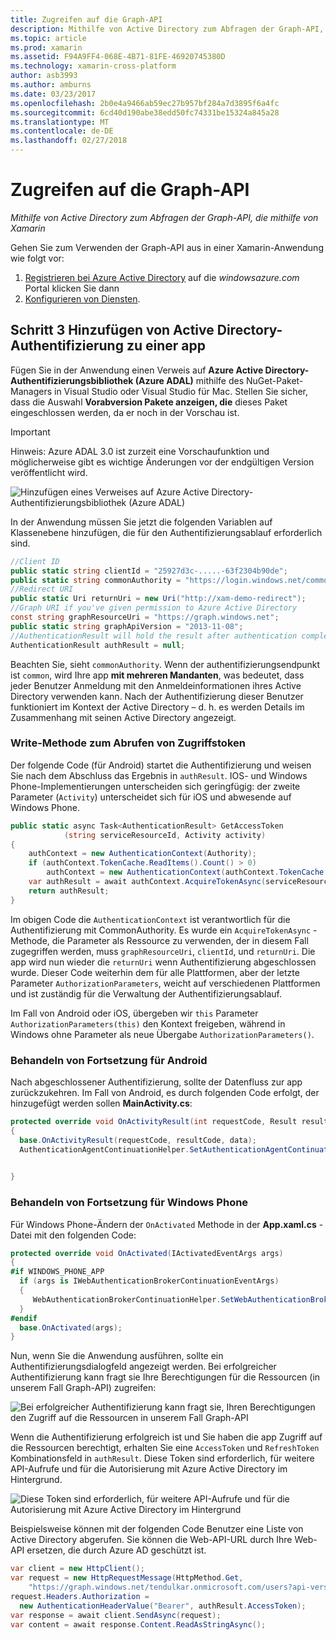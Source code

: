 ```yaml
---
title: Zugreifen auf die Graph-API
description: Mithilfe von Active Directory zum Abfragen der Graph-API, die mithilfe von Xamarin
ms.topic: article
ms.prod: xamarin
ms.assetid: F94A9FF4-068E-4B71-81FE-46920745380D
ms.technology: xamarin-cross-platform
author: asb3993
ms.author: amburns
ms.date: 03/23/2017
ms.openlocfilehash: 2b0e4a9466ab59ec27b957bf284a7d3895f6a4fc
ms.sourcegitcommit: 6cd40d190abe38edd50fc74331be15324a845a28
ms.translationtype: MT
ms.contentlocale: de-DE
ms.lasthandoff: 02/27/2018
---
```

# <a name="accessing-the-graph-api"></a>Zugreifen auf die Graph-API

_Mithilfe von Active Directory zum Abfragen der Graph-API, die mithilfe von Xamarin_

Gehen Sie zum Verwenden der Graph-API aus in einer Xamarin-Anwendung wie folgt vor:

1. [Registrieren bei Azure Active Directory](~/cross-platform/data-cloud/active-directory/get-started/register.md) auf die *windowsazure.com* Portal klicken Sie dann
2. [Konfigurieren von Diensten](~/cross-platform/data-cloud/active-directory/get-started/configure.md).

## <a name="step-3-adding-active-directory-authentication-to-an-app"></a>Schritt 3 Hinzufügen von Active Directory-Authentifizierung zu einer app

Fügen Sie in der Anwendung einen Verweis auf **Azure Active Directory-Authentifizierungsbibliothek (Azure ADAL)** mithilfe des NuGet-Paket-Managers in Visual Studio oder Visual Studio für Mac.
Stellen Sie sicher, dass die Auswahl **Vorabversion Pakete anzeigen, die** dieses Paket eingeschlossen werden, da er noch in der Vorschau ist.

> [!IMPORTANT]
> Hinweis: Azure ADAL 3.0 ist zurzeit eine Vorschaufunktion und möglicherweise gibt es wichtige Änderungen vor der endgültigen Version veröffentlicht wird. 


![](graph-images/06.-adal-nuget-package.jpg "Hinzufügen eines Verweises auf Azure Active Directory-Authentifizierungsbibliothek (Azure ADAL)")

In der Anwendung müssen Sie jetzt die folgenden Variablen auf Klassenebene hinzufügen, die für den Authentifizierungsablauf erforderlich sind.

```csharp
//Client ID
public static string clientId = "25927d3c-.....-63f2304b90de";
public static string commonAuthority = "https://login.windows.net/common"
//Redirect URI
public static Uri returnUri = new Uri("http://xam-demo-redirect");
//Graph URI if you've given permission to Azure Active Directory
const string graphResourceUri = "https://graph.windows.net";
public static string graphApiVersion = "2013-11-08";
//AuthenticationResult will hold the result after authentication completes
AuthenticationResult authResult = null;
```

Beachten Sie, sieht `commonAuthority`. Wenn der authentifizierungsendpunkt ist `common`, wird Ihre app **mit mehreren Mandanten**, was bedeutet, dass jeder Benutzer Anmeldung mit den Anmeldeinformationen ihres Active Directory verwenden kann. Nach der Authentifizierung dieser Benutzer funktioniert im Kontext der Active Directory – d. h. es werden Details im Zusammenhang mit seinen Active Directory angezeigt.

### <a name="write-method-to-acquire-access-token"></a>Write-Methode zum Abrufen von Zugriffstoken

Der folgende Code (für Android) startet die Authentifizierung und weisen Sie nach dem Abschluss das Ergebnis in `authResult`. IOS- und Windows Phone-Implementierungen unterscheiden sich geringfügig: der zweite Parameter (`Activity`) unterscheidet sich für iOS und abwesende auf Windows Phone.

```csharp
public static async Task<AuthenticationResult> GetAccessToken
            (string serviceResourceId, Activity activity)
{
    authContext = new AuthenticationContext(Authority);
    if (authContext.TokenCache.ReadItems().Count() > 0)
        authContext = new AuthenticationContext(authContext.TokenCache.ReadItems().First().Authority);
    var authResult = await authContext.AcquireTokenAsync(serviceResourceId, clientId, returnUri, new AuthorizationParameters(activity));
    return authResult;
}  
```

Im obigen Code die `AuthenticationContext` ist verantwortlich für die Authentifizierung mit CommonAuthority. Es wurde ein `AcquireTokenAsync` -Methode, die Parameter als Ressource zu verwenden, der in diesem Fall zugegriffen werden, muss `graphResourceUri`, `clientId`, und `returnUri`. Die app wird nun wieder die `returnUri` wenn Authentifizierung abgeschlossen wurde. Dieser Code weiterhin dem für alle Plattformen, aber der letzte Parameter `AuthorizationParameters`, weicht auf verschiedenen Plattformen und ist zuständig für die Verwaltung der Authentifizierungsablauf.

Im Fall von Android oder iOS, übergeben wir `this` Parameter `AuthorizationParameters(this)` den Kontext freigeben, während in Windows ohne Parameter als neue Übergabe `AuthorizationParameters()`.

### <a name="handle-continuation-for-android"></a>Behandeln von Fortsetzung für Android

Nach abgeschlossener Authentifizierung, sollte der Datenfluss zur app zurückzukehren. Im Fall von Android, es durch folgenden Code erfolgt, der hinzugefügt werden sollen **MainActivity.cs**:


```csharp
protected override void OnActivityResult(int requestCode, Result resultCode, Intent data)
{
  base.OnActivityResult(requestCode, resultCode, data);
  AuthenticationAgentContinuationHelper.SetAuthenticationAgentContinuationEventArgs(requestCode, resultCode, data);

    
}
```

### <a name="handle-continuation-for-windows-phone"></a>Behandeln von Fortsetzung für Windows Phone

Für Windows Phone-Ändern der `OnActivated` Methode in der **App.xaml.cs** -Datei mit den folgenden Code:

```csharp
protected override void OnActivated(IActivatedEventArgs args)
{
#if WINDOWS_PHONE_APP
  if (args is IWebAuthenticationBrokerContinuationEventArgs)
  {
     WebAuthenticationBrokerContinuationHelper.SetWebAuthenticationBrokerContinuationEventArgs(args as IWebAuthenticationBrokerContinuationEventArgs);
  }
#endif
  base.OnActivated(args);
}
```

Nun, wenn Sie die Anwendung ausführen, sollte ein Authentifizierungsdialogfeld angezeigt werden.
Bei erfolgreicher Authentifizierung kann fragt sie Ihre Berechtigungen für die Ressourcen (in unserem Fall Graph-API) zugreifen:

![](graph-images/08.-authentication-flow.jpg "Bei erfolgreicher Authentifizierung kann fragt sie, Ihren Berechtigungen den Zugriff auf die Ressourcen in unserem Fall Graph-API")

Wenn die Authentifizierung erfolgreich ist und Sie haben die app Zugriff auf die Ressourcen berechtigt, erhalten Sie eine `AccessToken` und `RefreshToken` Kombinationsfeld in `authResult`. Diese Token sind erforderlich, für weitere API-Aufrufe und für die Autorisierung mit Azure Active Directory im Hintergrund.

![](graph-images/07.-access-token-for-authentication.jpg "Diese Token sind erforderlich, für weitere API-Aufrufe und für die Autorisierung mit Azure Active Directory im Hintergrund")

Beispielsweise können mit der folgenden Code Benutzer eine Liste von Active Directory abgerufen. Sie können die Web-API-URL durch Ihre Web-API ersetzen, die durch Azure AD geschützt ist.

```csharp
var client = new HttpClient();
var request = new HttpRequestMessage(HttpMethod.Get,
    "https://graph.windows.net/tendulkar.onmicrosoft.com/users?api-version=2013-04-05");
request.Headers.Authorization =
  new AuthenticationHeaderValue("Bearer", authResult.AccessToken);
var response = await client.SendAsync(request);
var content = await response.Content.ReadAsStringAsync();
```

